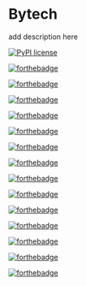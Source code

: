 # Bytech

add description here


[![PyPI license](https://img.shields.io/pypi/l/ansicolortags.svg)](https://pypi.python.org/pypi/ansicolortags/)

[![forthebadge](https://forthebadge.com/images/badges/as-seen-on-tv.svg)](https://forthebadge.com)

[![forthebadge](https://forthebadge.com/images/badges/built-by-developers.svg)](https://forthebadge.com)

[![forthebadge](https://forthebadge.com/images/badges/built-with-science.svg)](https://forthebadge.com)

[![forthebadge](https://forthebadge.com/images/badges/certified-snoop-lion.svg)](https://forthebadge.com)

[![forthebadge](https://forthebadge.com/images/badges/check-it-out.svg)](https://forthebadge.com)

[![forthebadge](https://forthebadge.com/images/badges/ctrl-c-ctrl-v.svg)](https://forthebadge.com)

[![forthebadge](https://forthebadge.com/images/badges/fo-real.svg)](https://forthebadge.com)

[![forthebadge](https://forthebadge.com/images/badges/gluten-free.svg)](https://forthebadge.com)

[![forthebadge](https://forthebadge.com/images/badges/its-not-a-lie-if-you-believe-it.svg)](https://forthebadge.com)

[![forthebadge](https://forthebadge.com/images/badges/made-with-c-sharp.svg)](https://forthebadge.com)

[![forthebadge](https://forthebadge.com/images/badges/made-with-reason.svg)](https://forthebadge.com)

[![forthebadge](https://forthebadge.com/images/badges/no-ragrets.svg)](https://forthebadge.com)

[![forthebadge](https://forthebadge.com/images/badges/powered-by-overtime.svg)](https://forthebadge.com)

[![forthebadge](https://forthebadge.com/images/badges/works-on-my-machine.svg)](https://forthebadge.com)

